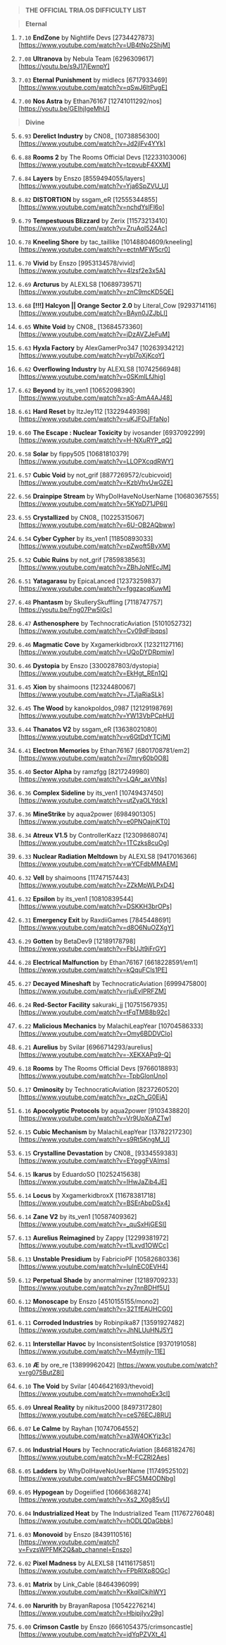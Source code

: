 > **THE OFFICIAL TRIA.OS DIFFICULTY LIST**

> **Eternal**

1. ``7.10`` **EndZone** by Nightlife Devs [2734427873] [https://www.youtube.com/watch?v=UB4tNo2ShjM]

2. ``7.08`` **Ultranova** by Nebula Team [6296309617] [https://youtu.be/s9J17jEwnpY]

3. ``7.03`` **Eternal Punishment** by midlecs [6717933469] [https://www.youtube.com/watch?v=qSwJ6ItPugE]

4. ``7.00`` **Nos Astra** by Ethan76167 [12741011292/nos] [https://youtu.be/GEIhjIgeMhU]

> **Divine**

5. ``6.93`` **Derelict Industry** by CN08_ [10738856300] [https://www.youtube.com/watch?v=Jd2jlFv4YYk]

6. ``6.88`` **Rooms 2** by The Rooms Official Devs [12233103006] [https://www.youtube.com/watch?v=tcpvubF4XXM]

7. ``6.84`` **Layers** by Enszo [8559494055/layers] [https://www.youtube.com/watch?v=Yja6SpZVU_U]

8. ``6.82`` **DISTORTION** by ssgam_eR [12555344855] [https://www.youtube.com/watch?v=nchdYslFl6o]

9. ``6.79`` **Tempestuous Blizzard** by Zerix [11573213410] [https://www.youtube.com/watch?v=ZruAoI524Ac]

10. ``6.78`` **Kneeling Shore** by tac_taillike [10148804609/kneeling] [https://www.youtube.com/watch?v=ectnMFW5cr0]

11. ``6.70`` **Vivid** by Enszo [9953134578/vivid] [https://www.youtube.com/watch?v=4lzsf2e3x5A]

12. ``6.69`` **Arcturus** by ALEXLS8 [10689739571] [https://www.youtube.com/watch?v=znC9mcKD5QE]

13. ``6.68`` **[!!!] Halcyon || Orange Sector 2.0** by Literal_Cow [9293714116] [https://www.youtube.com/watch?v=BAyn0JZJbLI]

14. ``6.65`` **White Void** by CN08_ [13684573360] [https://www.youtube.com/watch?v=jDzAVZJeFuM]

15. ``6.63`` **Hyxla Factory** by AlexGamerPro347 [10263934212] [https://www.youtube.com/watch?v=ybl7oXjKcoY]

16. ``6.62`` **Overflowing Industry** by ALEXLS8 [10742566948] [https://www.youtube.com/watch?v=0SKmlLfJhig]

17. ``6.62`` **Beyond** by its_ven1 [10652098390] [https://www.youtube.com/watch?v=aS-AmA4AJ48]

18. ``6.61`` **Hard Reset** by ItzJey112 [13229449398] [https://www.youtube.com/watch?v=uKJFOJFfaNo]

19. ``6.60`` **The Escape : Nuclear Toxicity** by ivosander [6937092299] [https://www.youtube.com/watch?v=H-NXuRYP_qQ]

20. ``6.58`` **Solar** by fippy505 [10681810379] [https://www.youtube.com/watch?v=LLOPXcqdRWY]

21. ``6.57`` **Cubic Void** by not_grif [8877269572/cubicvoid] [https://www.youtube.com/watch?v=KzbVhvUwGZE]

22. ``6.56`` **Drainpipe Stream** by WhyDoIHaveNoUserName [10680367555] [https://www.youtube.com/watch?v=5KYqD71JP6I]

23. ``6.55`` **Crystallized** by CN08_ [10225315067] [https://www.youtube.com/watch?v=6U-OB2AQbww]

24. ``6.54`` **Cyber Cypher** by its_ven1 [11850893033] [https://www.youtube.com/watch?v=pZwoft5BvXM]

25. ``6.52`` **Cubic Ruins** by not_grif [7859838563] [https://www.youtube.com/watch?v=ZBhJoNfEcJM]

26. ``6.51`` **Yatagarasu** by EpicaLanced [12373259837] [https://www.youtube.com/watch?v=fggzacqKuwM]

27. ``6.48`` **Phantasm** by SkullerySkuffling [7118747757] [https://youtu.be/Fng07Pw5IGc]

28. ``6.47`` **Asthenosphere** by TechnocraticAviation [5101052732] [https://www.youtube.com/watch?v=Cv09dFibqps]

29. ``6.46`` **Magmatic Cove** by XxgamerkidbroxX [12321127116] [https://www.youtube.com/watch?v=UQoDYDRpmiw]

30. ``6.46`` **Dystopia** by Enszo [3300287803/dystopia] [https://www.youtube.com/watch?v=EkHgt_REn1Q]

31. ``6.45`` **Xion** by shaimoons [12324480067] [https://www.youtube.com/watch?v=JTJjaRiaSLk]

32. ``6.45`` **The Wood** by kanokpoldos_0987 [12129198769] [https://www.youtube.com/watch?v=YW13VbPCpHU]

33. ``6.44`` **Thanatos V2** by ssgam_eR [13638021080] [https://www.youtube.com/watch?v=v6GtDdYTCjM]

34. ``6.41`` **Electron Memories** by Ethan76167 [6801708781/em2] [https://www.youtube.com/watch?v=i7mry60b0O8] 

35. ``6.40`` **Sector Alpha** by ramzfgg [8217249980] [https://www.youtube.com/watch?v=LQAr_axVtNs]

36. ``6.36`` **Complex Sideline** by its_ven1 [10749437450] [https://www.youtube.com/watch?v=utZyaOLYdck]

37. ``6.36`` **MineStrike** by aqua2power [6984901305] [https://www.youtube.com/watch?v=e0PNOajnKT0]

38. ``6.34`` **Atreux V1.5** by ControllerKazz [12309868074] [https://www.youtube.com/watch?v=1TCzks8cuOg]

39. ``6.33`` **Nuclear Radiation Meltdown** by ALEXLS8 [9417016366] [https://www.youtube.com/watch?v=wYCFdbMMAEM]

40. ``6.32`` **Vell** by shaimoons [11747157443] [https://www.youtube.com/watch?v=ZZkMpWLPxD4]

41. ``6.32`` **Epsilon** by its_ven1 [10810839544] [https://www.youtube.com/watch?v=DSKKH3brOPs]

42. ``6.31`` **Emergency Exit** by RaxdiiGames [7845448691] [https://www.youtube.com/watch?v=d8O6NuOZXgY]

43. ``6.29`` **Gotten** by BetaDev9 [12189178798] [https://www.youtube.com/watch?v=FbUJt9iFrGY]

44. ``6.28`` **Electrical Malfunction** by Ethan76167 [6618228591/em1] [https://www.youtube.com/watch?v=kQquFCls1PE]

45. ``6.27`` **Decayed Mineshaft** by TechnocraticAviation [6999475800] [https://www.youtube.com/watch?v=rjuEvIPRFZM]

46. ``6.24`` **Red-Sector Facility** sakuraki_jj [10751567935] [https://www.youtube.com/watch?v=tFqTMB8b92c]

47. ``6.22`` **Malicious Mechanics** by MalachiLeapYear [10704586333] [https://www.youtube.com/watch?v=Omy6BDDVClo]

48. ``6.21`` **Aurelius** by Svilar [6966714293/aurelius] [https://www.youtube.com/watch?v=-XEKXAPq9-Q]

49. ``6.18`` **Rooms** by The Rooms Official Devs [9766018893] [https://www.youtube.com/watch?v=-TpbGlonUno]

50. ``6.17`` **Ominosity** by TechnocraticAviation [8237260520] [https://www.youtube.com/watch?v=_pzCh_G0EjA]

51. ``6.16`` **Apocolyptic Protocols** by aqua2power [9103438820] [https://www.youtube.com/watch?v=Vr9UpXoAZTw]

52. ``6.15`` **Cubic Mechanism** by MalachiLeapYear [13782217230] [https://www.youtube.com/watch?v=s9Rt5KngM_U]

53. ``6.15`` **Crystalline Devastation** by CN08_ [9334559383] [https://www.youtube.com/watch?v=EYpggFVAIms]

54. ``6.15`` **Ikarus** by EduardoSO [10252415638] [https://www.youtube.com/watch?v=IHwJaZib4JE]

55. ``6.14`` **Locus** by XxgamerkidbroxX [11678381718] [https://www.youtube.com/watch?v=BSErAbpDSx4]

56. ``6.14`` **Zane V2** by its_ven1 [10587409362] [https://www.youtube.com/watch?v=_quSxHjGESI]

57. ``6.13`` **Aurelius Reimagined** by Zappy [12299381972] [https://www.youtube.com/watch?v=t1Lxvd1OWCc]

58. ``6.13`` **Unstable Presidium** by FabricioPF [10582680336] [https://www.youtube.com/watch?v=IuInEC0EVH4]

59. ``6.12`` **Perpetual Shade** by anormalminer [12189709233] [https://www.youtube.com/watch?v=zy7nnBDHf5U]

60. ``6.12`` **Monoscape** by Enszo [4510155155/mono2] [https://www.youtube.com/watch?v=32TfEAUHCG0]

61. ``6.11`` **Corroded Industries** by Robinpika87 [13591927482] [https://www.youtube.com/watch?v=JhNLUuHNJ5Y]

62. ``6.11`` **Interstellar Havoc** by InconsistentSolstice [9370191058] [https://www.youtube.com/watch?v=M4ymjIy-11E]

63. ``6.10`` **Æ** by ore_re [13899962042] [https://www.youtube.com/watch?v=rg075ButZ8I]

64. ``6.10`` **The Void** by Svilar [4046421693/thevoid] [https://www.youtube.com/watch?v=mwnohqEx3cI]

65. ``6.09`` **Unreal Reality** by nikitus2000 [8497317280] [https://www.youtube.com/watch?v=ceS76ECJ8RU]

66. ``6.07`` **Le Calme** by Rayhan [10747064552] [https://www.youtube.com/watch?v=a3W4OKYjz3c]

67. ``6.06`` **Industrial Hours** by TechnocraticAviation [8468182476] [https://www.youtube.com/watch?v=M-FCZRl2Aes]

68. ``6.05`` **Ladders** by WhyDoIHaveNoUserName [11749525102] [https://www.youtube.com/watch?v=BFC5M4ODNbg]

69. ``6.05`` **Hypogean** by Dogeiified [10666368274] [https://www.youtube.com/watch?v=Xs2_X0g85vU]

70. ``6.04`` **Industrialized Heat** by The Industrialized Team [11767276048] [https://www.youtube.com/watch?v=hODLQDaGbbk]

71. ``6.03`` **Monovoid** by Enszo [8439110516] [https://www.youtube.com/watch?v=FvzsWPFMK2Q&ab_channel=Enszo]

72. ``6.02`` **Pixel Madness** by ALEXLS8 [14116175851] [https://www.youtube.com/watch?v=FPbRlXp8OGc]

73. ``6.01`` **Matrix** by Link_Cable [8464396099] [https://www.youtube.com/watch?v=KkqilCkjhWY]

74. ``6.00`` **Narurith** by BrayanRaposa [10542276214] [https://www.youtube.com/watch?v=HbipjIyv29g]

75. ``6.00`` **Crimson Castle** by Enszo [6661054375/crimsoncastle] [https://www.youtube.com/watch?v=jdYqPZVXt_4]
